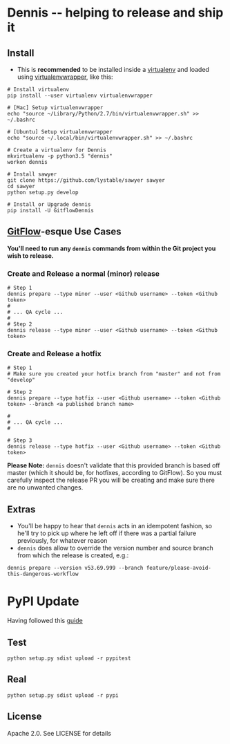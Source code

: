 # Dennis -- helping to release and ship it

## Install

- This is **recommended** to be installed inside a [virtualenv](https://virtualenv.pypa.io/en/stable/installation/) and loaded using [virtualenvwrapper](http://virtualenvwrapper.readthedocs.io/en/latest/install.html#basic-installation), like this:
```
# Install virtualenv
pip install --user virtualenv virtualenvwrapper

# [Mac] Setup virtualenvwrapper
echo "source ~/Library/Python/2.7/bin/virtualenvwrapper.sh" >> ~/.bashrc

# [Ubuntu] Setup virtualenvwrapper
echo "source ~/.local/bin/virtualenvwrapper.sh" >> ~/.bashrc

# Create a virtualenv for Dennis
mkvirtualenv -p python3.5 "dennis"
workon dennis

# Install sawyer
git clone https://github.com/lystable/sawyer sawyer
cd sawyer
python setup.py develop

# Install or Upgrade dennis
pip install -U GitflowDennis
```

## [GitFlow](https://www.atlassian.com/git/tutorials/comparing-workflows/feature-branch-workflow)-esque Use Cases

**You'll need to run any `dennis` commands from within the Git project you wish to release.**

### Create and Release a normal (minor) release
```
# Step 1
dennis prepare --type minor --user <Github username> --token <Github token>
#
# ... QA cycle ...
#
# Step 2
dennis release --type minor --user <Github username> --token <Github token>
```

### Create and Release a hotfix

```
# Step 1
# Make sure you created your hotfix branch from "master" and not from "develop"

# Step 2
dennis prepare --type hotfix --user <Github username> --token <Github token> --branch <a published branch name>

#
# ... QA cycle ...
#

# Step 3
dennis release --type hotfix --user <Github username> --token <Github token>
```

**Please Note:** `dennis` doesn't validate that this provided branch is based off master (which it should be, for hotfixes, according to GitFlow). So you must carefully inspect the release PR you will be creating and make sure there are no unwanted changes.

## Extras

- You'll be happy to hear that `dennis` acts in an idempotent fashion, so he'll try to pick up where he left off if there was a partial failure previously, for whatever reason
- `dennis` does allow to override the version number and source branch from which the release is created, e.g.:

```
dennis prepare --version v53.69.999 --branch feature/please-avoid-this-dangerous-workflow
```

# PyPI Update

Having followed this [guide](http://peterdowns.com/posts/first-time-with-pypi.html)

## Test

```
python setup.py sdist upload -r pypitest
```

## Real

```
python setup.py sdist upload -r pypi
```

## License

Apache 2.0. See LICENSE for details
